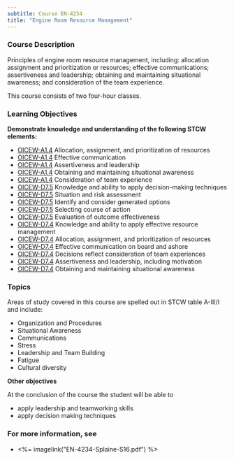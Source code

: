 ```yaml
---
subtitle: Course EN-4234
title: "Engine Room Resource Management"
---
```


### Course Description

Principles of engine room resource management, including: allocation assignment and prioritization or resources; effective communications; assertiveness and leadership; obtaining and maintaining situational awareness; and consideration of the team experience. 

This course consists of two four-hour classes.


### Learning Objectives

**Demonstrate knowledge and understanding of the following STCW elements:**

* [OICEW-A1.4](31#OICEW-A1\.4) Allocation, assignment, and prioritization of resources 
* [OICEW-A1.4](31#OICEW-A1\.4) Effective communication
* [OICEW-A1.4](31#OICEW-A1\.4) Assertiveness and leadership
* [OICEW-A1.4](31#OICEW-A1\.4) Obtaining and maintaining situational awareness
* [OICEW-A1.4](31#OICEW-A1\.4) Consideration of team experience
* [OICEW-D7.5](31#OICEW-D7\.5) Knowledge and ability to apply decision-making techniques
* [OICEW-D7.5](31#OICEW-D7\.5) Situation and risk assessment
* [OICEW-D7.5](31#OICEW-D7\.5) Identify and consider generated options 
* [OICEW-D7.5](31#OICEW-D7\.5) Selecting course of action
* [OICEW-D7.5](31#OICEW-D7\.5) Evaluation of outcome effectiveness
* [OICEW-D7.4](31#OICEW-D7\.4) Knowledge and ability to apply effective resource management
* [OICEW-D7.4](31#OICEW-D7\.4) Allocation, assignment, and prioritization of resources 
* [OICEW-D7.4](31#OICEW-D7\.4) Effective communication on board and ashore
* [OICEW-D7.4](31#OICEW-D7\.4) Decisions reflect consideration of team experiences
* [OICEW-D7.4](31#OICEW-D7\.4) Assertiveness and leadership, including motivation 
* [OICEW-D7.4](31#OICEW-D7\.4) Obtaining and maintaining situational awareness 


### Topics

Areas of study covered in this course are spelled out in STCW table A-III/I and include:

* Organization and Procedures
* Situational Awareness
* Communications
* Stress
* Leadership and Team Building
* Fatigue
* Cultural diversity


**Other objectives**



At the conclusion of the course the student will be able to

* apply leadership and teamworking skills
* apply decision making techniques

### For more information, see 

* <%= imagelink("EN-4234-Splaine-S16.pdf") %> 




